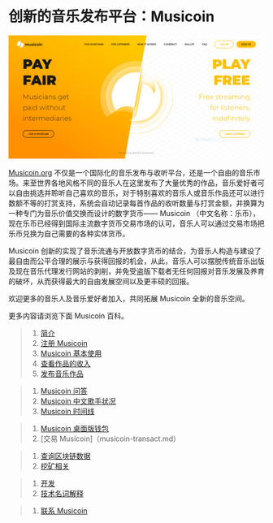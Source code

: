 # 创新的音乐发布平台：Musicoin

![](img/index.PNG)

[Musicoin.org](https://musicoin.org/) 不仅是一个国际化的音乐发布与收听平台，还是一个自由的音乐市场。来至世界各地风格不同的音乐人在这里发布了大量优秀的作品，音乐爱好者可以自由挑选并聆听自己喜欢的音乐，对于特别喜欢的音乐人或音乐作品还可以进行数额不等的打赏支持，系统会自动记录每首作品的收听数量与打赏金额，并换算为一种专门为音乐价值交换而设计的数字货币—— Musicoin （中文名称：乐币），现在乐币已经得到国际主流数字货币交易市场的认可，音乐人可以通过交易市场把乐币兑换为自己需要的各种实体货币。

Musicoin 创新的实现了音乐流通与开放数字货币的结合，为音乐人构造与建设了最自由而公平合理的展示与获得回报的机会，从此，音乐人可以摆脱传统音乐出版及现在音乐代理发行网站的剥削，并免受盗版下载者无任何回报对音乐发展及养育的破坏，从而获得最大的自由发展空间以及更丰硕的回报。

欢迎更多的音乐人及音乐爱好者加入，共同拓展 Musicoin 全新的音乐空间。

更多内容请浏览下面 Musicoin 百科。

> 1. [简介](musicoin-profile.md)
> 2. [注册 Musicoin](musicoin-reg.md)
> 3. [Musicoin 基本使用](musicoin-basic-use.md)
> 4. [查看作品的收入](musicoin-jiemian.md)
> 5. [发布音乐作品](musicoin-posted.md)

> 1. [Musicoin 问答](musicoin-faq.md)
> 2. [Musicoin 中文歌手状况](musicoin-china-songster.md)
> 3. [Musicoin 时间线](musicoin-historymd.md)

> 1. [Musicoin 桌面版钱包](musicoin-desktop-wallet.md)
> 2. [交易 Musicoin]（musicoin-transact.md）

> 1. [查询区块链数据](https://orbiter.musicoin.org)
> 2. [挖矿相关](musicoin-mining.md)

> 1. [开发](musicoin-api.md)
> 2. [技术名词解释](musicoin-technique.md)

> 1. [联系 Musicoin](musicoin-contact.md)
